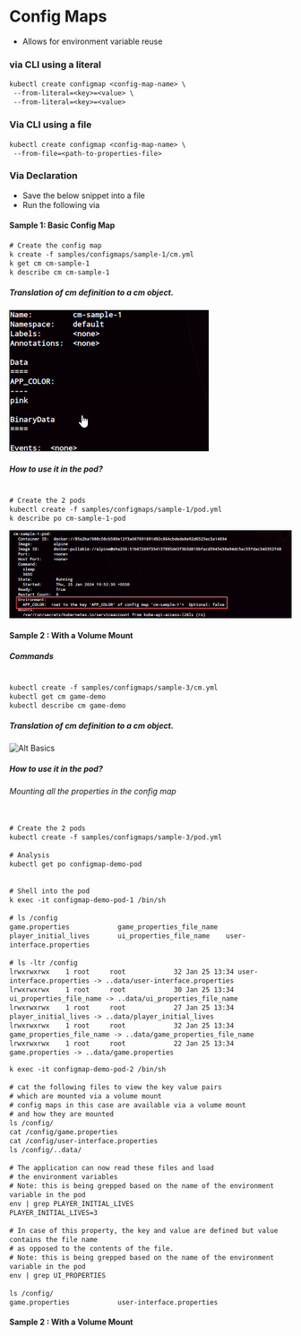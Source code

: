 # Config Maps


* Allows for environment variable reuse

### via CLI using a literal
```
kubectl create configmap <config-map-name> \
 --from-literal=<key>=<value> \
 --from-literal=<key>=<value> 
```
### Via CLI using a file 
```
kubectl create configmap <config-map-name> \
 --from-file=<path-to-properties-file>
```

### Via Declaration

* Save the below snippet into a file
* Run the following via 

#### Sample 1:  Basic Config Map

```shell
# Create the config map
k create -f samples/configmaps/sample-1/cm.yml
k get cm cm-sample-1
k describe cm cm-sample-1
```
#####  Translation of cm definition to a cm object.
![Alt Basics](docs/images/cm/sample-1/cm.png)

##### How to use it in the pod?

```shell

# Create the 2 pods
kubectl create -f samples/configmaps/sample-1/pod.yml
k describe po cm-sample-1-pod
```

![Alt Basics](docs/images/cm/sample-1/pod.png)


#### Sample 2 : With a Volume Mount


##### Commands
```shell

kubectl create -f samples/configmaps/sample-3/cm.yml
kubectl get cm game-demo
kubectl describe cm game-demo
```
#####  Translation of cm definition to a cm object.
![Alt Basics](docs/images/cm/cm.png/cm-desc.png)

##### How to use it in the pod?

###### Mounting all the properties in the config map
```shell

# Create the 2 pods
kubectl create -f samples/configmaps/sample-3/pod.yml

# Analysis
kubectl get po configmap-demo-pod


# Shell into the pod
k exec -it configmap-demo-pod-1 /bin/sh

# ls /config
game.properties            game_properties_file_name  player_initial_lives       ui_properties_file_name    user-interface.properties

# ls -ltr /config
lrwxrwxrwx    1 root     root            32 Jan 25 13:34 user-interface.properties -> ..data/user-interface.properties
lrwxrwxrwx    1 root     root            30 Jan 25 13:34 ui_properties_file_name -> ..data/ui_properties_file_name
lrwxrwxrwx    1 root     root            27 Jan 25 13:34 player_initial_lives -> ..data/player_initial_lives
lrwxrwxrwx    1 root     root            32 Jan 25 13:34 game_properties_file_name -> ..data/game_properties_file_name
lrwxrwxrwx    1 root     root            22 Jan 25 13:34 game.properties -> ..data/game.properties

```

```shell
k exec -it configmap-demo-pod-2 /bin/sh

# cat the following files to view the key value pairs
# which are mounted via a volume mount
# config maps in this case are available via a volume mount
# and how they are mounted
ls /config/
cat /config/game.properties
cat /config/user-interface.properties
ls /config/..data/

# The application can now read these files and load
# the environment variables 
# Note: this is being grepped based on the name of the environment variable in the pod
env | grep PLAYER_INITIAL_LIVES
PLAYER_INITIAL_LIVES=3

# In case of this property, the key and value are defined but value contains the file name
# as opposed to the contents of the file.
# Note: this is being grepped based on the name of the environment variable in the pod
env | grep UI_PROPERTIES

ls /config/
game.properties            user-interface.properties
```

#### Sample 2 : With a Volume Mount